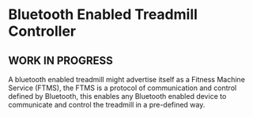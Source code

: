 # Bluetooth Enabled Treadmill Controller

## WORK IN PROGRESS

A bluetooth enabled treadmill might advertise itself as a Fitness Machine Service (FTMS), the FTMS is a protocol of communication and control defined by Bluetooth, this enables any Bluetooth enabled device to communicate and control the treadmill in a pre-defined way.